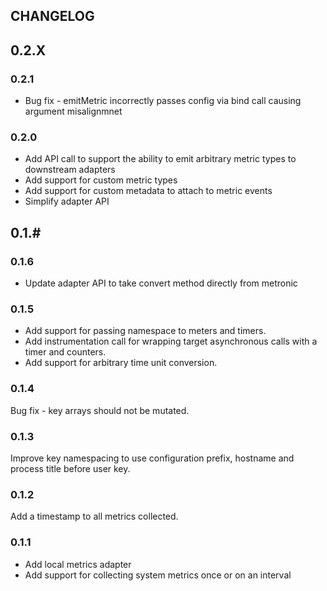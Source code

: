 ## CHANGELOG

## 0.2.X

### 0.2.1

 * Bug fix - emitMetric incorrectly passes config via bind call causing argument misalignmnet

### 0.2.0

 * Add API call to support the ability to emit arbitrary metric types to downstream adapters
 * Add support for custom metric types
 * Add support for custom metadata to attach to metric events
 * Simplify adapter API

## 0.1.#

### 0.1.6

 * Update adapter API to take convert method directly from metronic

### 0.1.5

 * Add support for passing namespace to meters and timers.
 * Add instrumentation call for wrapping target asynchronous calls with a timer and counters.
 * Add support for arbitrary time unit conversion.

### 0.1.4
Bug fix - key arrays should not be mutated.

### 0.1.3
Improve key namespacing to use configuration prefix, hostname and process title before user key.

### 0.1.2
Add a timestamp to all metrics collected.

### 0.1.1

 * Add local metrics adapter
 * Add support for collecting system metrics once or on an interval
